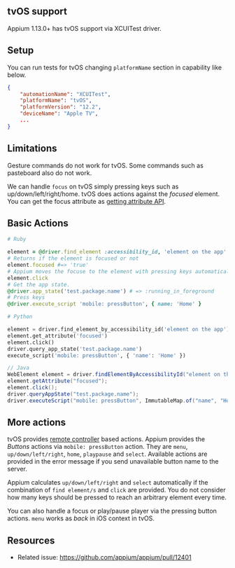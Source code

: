 ## tvOS support

Appium 1.13.0+ has tvOS support via XCUITest driver.

## Setup

You can run tests for tvOS changing `platformName` section in capability like below.

```json
{
    "automationName": "XCUITest",
    "platformName": "tvOS",
    "platformVersion": "12.2",
    "deviceName": "Apple TV",
    ...
}
```

## Limitations
Gesture commands do not work for tvOS. Some commands such as pasteboard also do not work.

We can handle `focus` on tvOS simply pressing keys such as up/down/left/right/home.
tvOS does actions against the _focused_ element. You can get the focus attribute as [getting attribute API](http://appium.io/docs/en/commands/element/attributes/attribute/).


## Basic Actions

```ruby
# Ruby

element = @driver.find_element :accessibility_id, 'element on the app'
# Returns if the element is focused or not
element.focused #=> 'true'
# Appium moves the focuse to the element with pressing keys automatically and clicks it.
element.click
# Get the app state.
@driver.app_state('test.package.name') # => :running_in_foreground
# Press keys
@driver.execute_script 'mobile: pressButton', { name: 'Home' }
```

```Python
# Python

element = driver.find_element_by_accessibility_id('element on the app')
element.get_attribute('focused')
element.click()
driver.query_app_state('test.package.name')
execute_script('mobile: pressButton', { 'name': 'Home' })
```

```java
// Java
WebElement element = driver.findElementByAccessibilityId("element on the app");
element.getAttribute("focused");
element.click();
driver.queryAppState("test.package.name");
driver.executeScript("mobile: pressButton", ImmutableMap.of("name", "Home"));
```

## More actions
tvOS provides [remote controller](https://developer.apple.com/design/human-interface-guidelines/tvos/remote-and-controllers/remote/) based actions. Appium provides the _Buttons_ actions via `mobile: pressButton` action. They are `menu`, `up/down/left/right`, `home`, `playpause` and `select`. Available actions are provided in the error message if you send unavailable button name to the server.

Appium calculates `up/down/left/right` and `select` automatically if the combination of `find element/s` and `click` are provided. You do not consider how many keys should be pressed to reach an arbitrary element every time.

You can also handle a focus or play/pause player via the pressing button actions. `menu` works as _back_ in iOS context in tvOS.

## Resources
- Related issue: https://github.com/appium/appium/pull/12401
